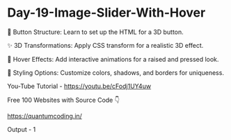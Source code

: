 # Day-19-Image-Slider-With-Hover

🔧 Button Structure: Learn to set up the HTML for a 3D button.

✨ 3D Transformations: Apply CSS transform for a realistic 3D effect.

🎨 Hover Effects: Add interactive animations for a raised and pressed look.

🌈 Styling Options: Customize colors, shadows, and borders for uniqueness.

You-Tube Tutorial - https://youtu.be/cFodj1UY4uw

Free 100 Websites with Source Code 👇

https://quantumcoding.in/

Output - 1


